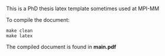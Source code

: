This is a PhD thesis latex template sometimes used at MPI-MM

To compile the document:

```{bash}
make clean
make latex
```

The compiled document is found in **main.pdf**
